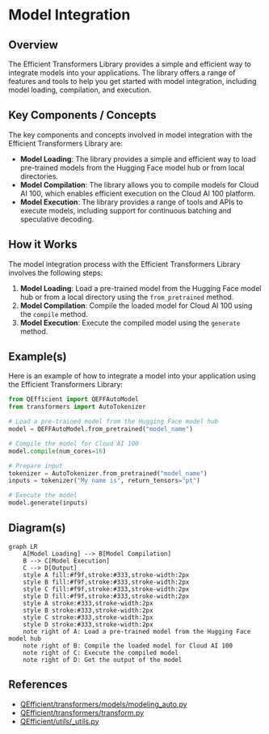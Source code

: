 # Model Integration
## Overview
The Efficient Transformers Library provides a simple and efficient way to integrate models into your applications. The library offers a range of features and tools to help you get started with model integration, including model loading, compilation, and execution.

## Key Components / Concepts
The key components and concepts involved in model integration with the Efficient Transformers Library are:

*   **Model Loading**: The library provides a simple and efficient way to load pre-trained models from the Hugging Face model hub or from local directories.
*   **Model Compilation**: The library allows you to compile models for Cloud AI 100, which enables efficient execution on the Cloud AI 100 platform.
*   **Model Execution**: The library provides a range of tools and APIs to execute models, including support for continuous batching and speculative decoding.

## How it Works
The model integration process with the Efficient Transformers Library involves the following steps:

1.  **Model Loading**: Load a pre-trained model from the Hugging Face model hub or from a local directory using the `from_pretrained` method.
2.  **Model Compilation**: Compile the loaded model for Cloud AI 100 using the `compile` method.
3.  **Model Execution**: Execute the compiled model using the `generate` method.

## Example(s)
Here is an example of how to integrate a model into your application using the Efficient Transformers Library:

```python
from QEfficient import QEFFAutoModel
from transformers import AutoTokenizer

# Load a pre-trained model from the Hugging Face model hub
model = QEFFAutoModel.from_pretrained("model_name")

# Compile the model for Cloud AI 100
model.compile(num_cores=16)

# Prepare input
tokenizer = AutoTokenizer.from_pretrained("model_name")
inputs = tokenizer("My name is", return_tensors="pt")

# Execute the model
model.generate(inputs)
```

## Diagram(s)
```mermaid
graph LR
    A[Model Loading] --> B[Model Compilation]
    B --> C[Model Execution]
    C --> D[Output]
    style A fill:#f9f,stroke:#333,stroke-width:2px
    style B fill:#f9f,stroke:#333,stroke-width:2px
    style C fill:#f9f,stroke:#333,stroke-width:2px
    style D fill:#f9f,stroke:#333,stroke-width:2px
    style A stroke:#333,stroke-width:2px
    style B stroke:#333,stroke-width:2px
    style C stroke:#333,stroke-width:2px
    style D stroke:#333,stroke-width:2px
    note right of A: Load a pre-trained model from the Hugging Face model hub
    note right of B: Compile the loaded model for Cloud AI 100
    note right of C: Execute the compiled model
    note right of D: Get the output of the model
```

## References
*   [QEfficient/transformers/models/modeling_auto.py](https://github.com/your-repo/QEfficient/blob/main/transformers/models/modeling_auto.py)
*   [QEfficient/transformers/transform.py](https://github.com/your-repo/QEfficient/blob/main/transformers/transform.py)
*   [QEfficient/utils/_utils.py](https://github.com/your-repo/QEfficient/blob/main/utils/_utils.py)